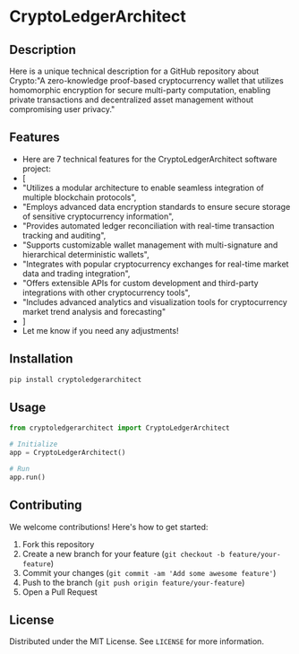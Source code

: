 # CryptoLedgerArchitect

## Description

Here is a unique technical description for a GitHub repository about Crypto:"A zero-knowledge proof-based cryptocurrency wallet that utilizes homomorphic encryption for secure multi-party computation, enabling private transactions and decentralized asset management without compromising user privacy."

## Features

- Here are 7 technical features for the CryptoLedgerArchitect software project:
- [
- "Utilizes a modular architecture to enable seamless integration of multiple blockchain protocols",
- "Employs advanced data encryption standards to ensure secure storage of sensitive cryptocurrency information",
- "Provides automated ledger reconciliation with real-time transaction tracking and auditing",
- "Supports customizable wallet management with multi-signature and hierarchical deterministic wallets",
- "Integrates with popular cryptocurrency exchanges for real-time market data and trading integration",
- "Offers extensible APIs for custom development and third-party integrations with other cryptocurrency tools",
- "Includes advanced analytics and visualization tools for cryptocurrency market trend analysis and forecasting"
- ]
- Let me know if you need any adjustments!
## Installation

```bash
pip install cryptoledgerarchitect
```

## Usage

```python
from cryptoledgerarchitect import CryptoLedgerArchitect

# Initialize
app = CryptoLedgerArchitect()

# Run
app.run()
```

## Contributing

We welcome contributions! Here's how to get started:

1. Fork this repository
2. Create a new branch for your feature (`git checkout -b feature/your-feature`)
3. Commit your changes (`git commit -am 'Add some awesome feature'`)
4. Push to the branch (`git push origin feature/your-feature`)
5. Open a Pull Request

## License

Distributed under the MIT License. See `LICENSE` for more information.
